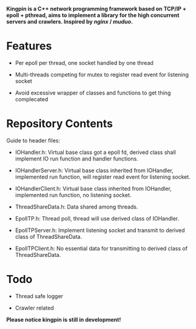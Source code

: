 **Kingpin is a C++ network programming framework based on TCP/IP + epoll + pthread, aims to implement a library for the high concurrent servers and crawlers. Inspired by *nginx* / *muduo*.**

# Features

* Per epoll per thread, one socket handled by one thread

* Multi-threads competing for mutex to register read event for listening socket

* Avoid excessive wrapper of classes and functions to get thing complecated

# Repository Contents

Guide to header files:

* IOHandler.h: Virtual base class got a epoll fd, derived class shall implement IO run function and handler functions.

* IOHandlerServer.h: Virtual base class inherited from IOHandler, implemented run function, will register read event for listening socket.

* IOHandlerClient.h: Virtual base class inherited from IOHandler, implemented run function, no listening socket.

* ThreadShareData.h: Data shared among threads.

* EpollTP.h: Thread poll, thread will use derived class of IOHandler.

* EpollTPServer.h: Implement listening socket and transmit to derived class of ThreadShareData.

* EpollTPClient.h: No essential data for transmitting to derived class of ThreadShareData.

# Todo

* Thread safe logger

* Crawler related

**Please notice kingpin is still in development!**
